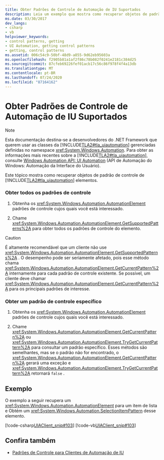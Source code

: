 ```yaml
---
title: Obter Padrões de Controle de Automação de IU Suportados
description: Leia um exemplo que mostra como recuperar objetos de padrão de controle com suporte de elementos de automação da interface do usuário.
ms.date: 03/30/2017
dev_langs:
- csharp
- vb
helpviewer_keywords:
- control patterns, getting
- UI Automation, getting control patterns
- getting, control patterns
ms.assetid: 006c54c9-50bf-48d9-a855-9d62eb95603a
ms.openlocfilehash: f2905b81a1af2f86c78b082f0241e2181c384d25
ms.sourcegitcommit: 87cfeb69226fef01acb17c56c86f978f4f4a13db
ms.translationtype: MT
ms.contentlocale: pt-BR
ms.lasthandoff: 07/24/2020
ms.locfileid: "87164162"
---
```

# <a name="get-supported-ui-automation-control-patterns"></a>Obter Padrões de Controle de Automação de IU Suportados
> [!NOTE]
> Esta documentação destina-se a desenvolvedores do .NET Framework que querem usar as classes da [!INCLUDE[TLA2#tla_uiautomation](../../../includes/tla2sharptla-uiautomation-md.md)] gerenciadas definidas no namespace <xref:System.Windows.Automation>. Para obter as informações mais recentes sobre a [!INCLUDE[TLA2#tla_uiautomation](../../../includes/tla2sharptla-uiautomation-md.md)], consulte [Windows Automation API: UI Automation](/windows/win32/winauto/entry-uiauto-win32) (API de Automação do Windows: Automação da Interface do Usuário).  
  
 Este tópico mostra como recuperar objetos de padrão de controle de [!INCLUDE[TLA2#tla_uiautomation](../../../includes/tla2sharptla-uiautomation-md.md)] elementos.  
  
### <a name="obtain-all-control-patterns"></a>Obter todos os padrões de controle  
  
1. Obtenha os <xref:System.Windows.Automation.AutomationElement> padrões de controle cujos quais você está interessado.  
  
2. Chame <xref:System.Windows.Automation.AutomationElement.GetSupportedPatterns%2A> para obter todos os padrões de controle do elemento.  
  
> [!CAUTION]
> É altamente recomendável que um cliente não use <xref:System.Windows.Automation.AutomationElement.GetSupportedPatterns%2A> . O desempenho pode ser seriamente afetado, pois esse método chama <xref:System.Windows.Automation.AutomationElement.GetCurrentPattern%2A> internamente para cada padrão de controle existente. Se possível, um cliente deve chamar <xref:System.Windows.Automation.AutomationElement.GetCurrentPattern%2A> para os principais padrões de interesse.  
  
### <a name="obtain-a-specific-control-pattern"></a>Obter um padrão de controle específico  
  
1. Obtenha os <xref:System.Windows.Automation.AutomationElement> padrões de controle cujos quais você está interessado.  
  
2. Chame <xref:System.Windows.Automation.AutomationElement.GetCurrentPattern%2A> ou <xref:System.Windows.Automation.AutomationElement.TryGetCurrentPattern%2A> para consultar um padrão específico. Esses métodos são semelhantes, mas se o padrão não for encontrado, o <xref:System.Windows.Automation.AutomationElement.GetCurrentPattern%2A> gerará uma exceção e <xref:System.Windows.Automation.AutomationElement.TryGetCurrentPattern%2A> retornará `false` .  
  
## <a name="example"></a>Exemplo  
 O exemplo a seguir recupera um <xref:System.Windows.Automation.AutomationElement> para um item de lista e Obtém um <xref:System.Windows.Automation.SelectionItemPattern> desse elemento.  
  
 [!code-csharp[UIAClient_snip#103](../../../samples/snippets/csharp/VS_Snippets_Wpf/UIAClient_snip/CSharp/ClientForm.cs#103)]
 [!code-vb[UIAClient_snip#103](../../../samples/snippets/visualbasic/VS_Snippets_Wpf/UIAClient_snip/VisualBasic/ClientForm.vb#103)]  
  
## <a name="see-also"></a>Confira também

- [Padrões de Controle para Clientes de Automação de IU](ui-automation-control-patterns-for-clients.md)
